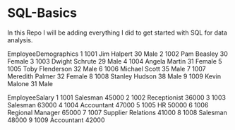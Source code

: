 # SQL-Basics
In this Repo I will be adding everything I did to get started with SQL for data analysis.

EmployeeDemographics
1	1001	Jim	Halpert	30	Male
2	1002	Pam	Beasley	30	Female
3	1003	Dwight	Schrute	29	Male
4	1004	Angela	Martin	31	Female
5	1005	Toby	Flenderson	32	Male
6	1006	Michael	Scott	35	Male
7	1007	Meredith	Palmer	32	Female
8	1008	Stanley	Hudson	38	Male
9	1009	Kevin	Malone	31	Male

EmployeeSalary
1	1001	Salesman	45000
2	1002	Receptionist	36000
3	1003	Salesman	63000
4	1004	Accountant	47000
5	1005	HR	50000
6	1006	Regional Manager	65000
7	1007	Supplier Relations	41000
8	1008	Salesman	48000
9	1009	Accountant	42000
